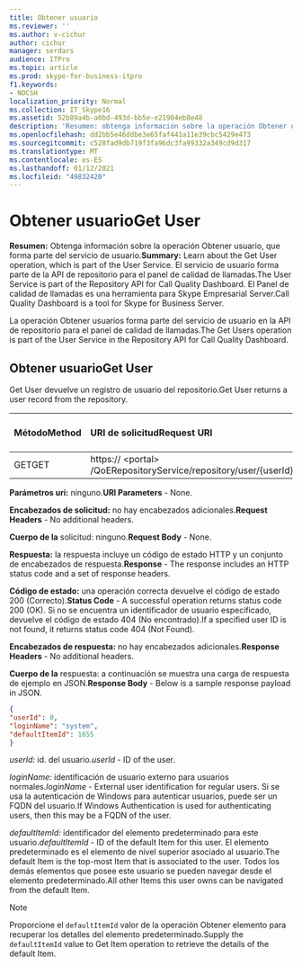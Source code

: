 ```yaml
---
title: Obtener usuario
ms.reviewer: ''
ms.author: v-cichur
author: cichur
manager: serdars
audience: ITPro
ms.topic: article
ms.prod: skype-for-business-itpro
f1.keywords:
- NOCSH
localization_priority: Normal
ms.collection: IT_Skype16
ms.assetid: 52b89a4b-a0bd-493d-bb5e-e21904eb8e48
description: 'Resumen: obtenga información sobre la operación Obtener usuario, que forma parte del servicio de usuario. El servicio de usuario forma parte de la API de repositorio para el panel de calidad de llamadas. El Panel de calidad de llamadas es una herramienta para Skype Empresarial Server.'
ms.openlocfilehash: dd2bb5e46ddbe3e65faf441a11e39cbc5429e473
ms.sourcegitcommit: c528fad9db719f3fa96dc3fa99332a349cd9d317
ms.translationtype: MT
ms.contentlocale: es-ES
ms.lasthandoff: 01/12/2021
ms.locfileid: "49832420"
---
```

# <a name="get-user"></a><span data-ttu-id="dc4b9-105">Obtener usuario</span><span class="sxs-lookup"><span data-stu-id="dc4b9-105">Get User</span></span>
 
<span data-ttu-id="dc4b9-106">**Resumen:** Obtenga información sobre la operación Obtener usuario, que forma parte del servicio de usuario.</span><span class="sxs-lookup"><span data-stu-id="dc4b9-106">**Summary:** Learn about the Get User operation, which is part of the User Service.</span></span> <span data-ttu-id="dc4b9-107">El servicio de usuario forma parte de la API de repositorio para el panel de calidad de llamadas.</span><span class="sxs-lookup"><span data-stu-id="dc4b9-107">The User Service is part of the Repository API for Call Quality Dashboard.</span></span> <span data-ttu-id="dc4b9-108">El Panel de calidad de llamadas es una herramienta para Skype Empresarial Server.</span><span class="sxs-lookup"><span data-stu-id="dc4b9-108">Call Quality Dashboard is a tool for Skype for Business Server.</span></span>
  
<span data-ttu-id="dc4b9-109">La operación Obtener usuarios forma parte del servicio de usuario en la API de repositorio para el panel de calidad de llamadas.</span><span class="sxs-lookup"><span data-stu-id="dc4b9-109">The Get Users operation is part of the User Service in the Repository API for Call Quality Dashboard.</span></span>
  
## <a name="get-user"></a><span data-ttu-id="dc4b9-110">Obtener usuario</span><span class="sxs-lookup"><span data-stu-id="dc4b9-110">Get User</span></span>

<span data-ttu-id="dc4b9-111">Get User devuelve un registro de usuario del repositorio.</span><span class="sxs-lookup"><span data-stu-id="dc4b9-111">Get User returns a user record from the repository.</span></span>
  
|<span data-ttu-id="dc4b9-112">**Método**</span><span class="sxs-lookup"><span data-stu-id="dc4b9-112">**Method**</span></span>|<span data-ttu-id="dc4b9-113">**URI de solicitud**</span><span class="sxs-lookup"><span data-stu-id="dc4b9-113">**Request URI**</span></span>|<span data-ttu-id="dc4b9-114">**Versión HTTP**</span><span class="sxs-lookup"><span data-stu-id="dc4b9-114">**HTTP Version**</span></span>|
|:-----|:-----|:-----|
|<span data-ttu-id="dc4b9-115">GET</span><span class="sxs-lookup"><span data-stu-id="dc4b9-115">GET</span></span>  <br/> |<span data-ttu-id="dc4b9-116">https:// \<portal\> /QoERepositoryService/repository/user/{userId}</span><span class="sxs-lookup"><span data-stu-id="dc4b9-116">https://\<portal\>/QoERepositoryService/repository/user/{userId}</span></span>  <br/> |<span data-ttu-id="dc4b9-117">HTTP/1.1</span><span class="sxs-lookup"><span data-stu-id="dc4b9-117">HTTP/1.1</span></span>  <br/> |
   
 <span data-ttu-id="dc4b9-118">**Parámetros uri:** ninguno.</span><span class="sxs-lookup"><span data-stu-id="dc4b9-118">**URI Parameters** - None.</span></span>
  
 <span data-ttu-id="dc4b9-119">**Encabezados de solicitud:** no hay encabezados adicionales.</span><span class="sxs-lookup"><span data-stu-id="dc4b9-119">**Request Headers** - No additional headers.</span></span>
  
 <span data-ttu-id="dc4b9-120">**Cuerpo de la** solicitud: ninguno.</span><span class="sxs-lookup"><span data-stu-id="dc4b9-120">**Request Body** - None.</span></span>
  
 <span data-ttu-id="dc4b9-121">**Respuesta:** la respuesta incluye un código de estado HTTP y un conjunto de encabezados de respuesta.</span><span class="sxs-lookup"><span data-stu-id="dc4b9-121">**Response** - The response includes an HTTP status code and a set of response headers.</span></span>
  
 <span data-ttu-id="dc4b9-122">**Código de estado:** una operación correcta devuelve el código de estado 200 (Correcto).</span><span class="sxs-lookup"><span data-stu-id="dc4b9-122">**Status Code** - A successful operation returns status code 200 (OK).</span></span> <span data-ttu-id="dc4b9-123">Si no se encuentra un identificador de usuario especificado, devuelve el código de estado 404 (No encontrado).</span><span class="sxs-lookup"><span data-stu-id="dc4b9-123">If a specified user ID is not found, it returns status code 404 (Not Found).</span></span>
  
 <span data-ttu-id="dc4b9-124">**Encabezados de respuesta:** no hay encabezados adicionales.</span><span class="sxs-lookup"><span data-stu-id="dc4b9-124">**Response Headers** - No additional headers.</span></span>
  
 <span data-ttu-id="dc4b9-125">**Cuerpo de la** respuesta: a continuación se muestra una carga de respuesta de ejemplo en JSON.</span><span class="sxs-lookup"><span data-stu-id="dc4b9-125">**Response Body** - Below is a sample response payload in JSON.</span></span>
  
```json
{
"userId": 0,
"loginName": "system",
"defaultItemId": 1655
}
```

 <span data-ttu-id="dc4b9-126">*userId:*  id. del usuario.</span><span class="sxs-lookup"><span data-stu-id="dc4b9-126">*userId*  - ID of the user.</span></span>
  
 <span data-ttu-id="dc4b9-127">*loginName:*  identificación de usuario externo para usuarios normales.</span><span class="sxs-lookup"><span data-stu-id="dc4b9-127">*loginName*  - External user identification for regular users.</span></span> <span data-ttu-id="dc4b9-128">Si se usa la autenticación de Windows para autenticar usuarios, puede ser un FQDN del usuario.</span><span class="sxs-lookup"><span data-stu-id="dc4b9-128">If Windows Authentication is used for authenticating users, then this may be a FQDN of the user.</span></span>
  
 <span data-ttu-id="dc4b9-129">*defaultItemId:*  identificador del elemento predeterminado para este usuario.</span><span class="sxs-lookup"><span data-stu-id="dc4b9-129">*defaultItemId*  - ID of the default Item for this user.</span></span> <span data-ttu-id="dc4b9-130">El elemento predeterminado es el elemento de nivel superior asociado al usuario.</span><span class="sxs-lookup"><span data-stu-id="dc4b9-130">The default Item is the top-most Item that is associated to the user.</span></span> <span data-ttu-id="dc4b9-131">Todos los demás elementos que posee este usuario se pueden navegar desde el elemento predeterminado.</span><span class="sxs-lookup"><span data-stu-id="dc4b9-131">All other Items this user owns can be navigated from the default Item.</span></span>
  
> [!NOTE]
> <span data-ttu-id="dc4b9-132">Proporcione el  `defaultItemId` valor de la operación Obtener elemento para recuperar los detalles del elemento predeterminado.</span><span class="sxs-lookup"><span data-stu-id="dc4b9-132">Supply the  `defaultItemId` value to Get Item operation to retrieve the details of the default Item.</span></span>
  

